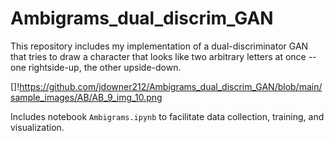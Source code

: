 # Ambigrams_dual_discrim_GAN

This repository includes my implementation of a dual-discriminator GAN that tries to draw a character that looks like two arbitrary letters at once -- one rightside-up, the other upside-down.

[]!https://github.com/jdowner212/Ambigrams_dual_discrim_GAN/blob/main/sample_images/AB/AB_9_img_10.png

Includes notebook `Ambigrams.ipynb` to facilitate data collection, training, and visualization.
